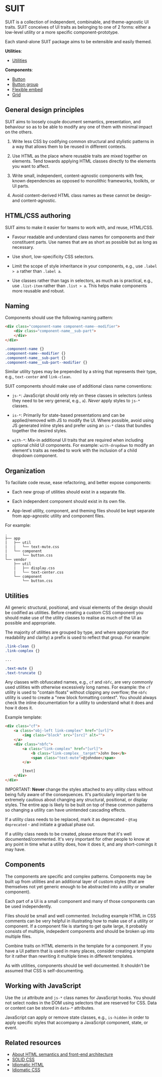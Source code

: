 # SUIT

SUIT is a collection of independent, combinable, and theme-agnostic UI traits.
SUIT conceives of UI traits as belonging to one of 2 forms: either a low-level
utility or a more specific component-prototype.

Each stand-alone SUIT package aims to be extensible
and easily themed.

**Utilities**:

* [Utilities](https://github.com/necolas/suit-utils/)

**Components**:

* [Button](https://github.com/necolas/suit-button/)
* [Button group](https://github.com/necolas/suit-button-group/)
* [Flexible embed](https://github.com/necolas/suit-flex-embed/)
* [Grid](https://github.com/necolas/suit-grid/)


## General design principles

SUIT aims to loosely couple document semantics, presentation, and behaviour so
as to be able to modify any one of them with minimal impact on the others.

1. Write less CSS by codifying common structural and stylistic patterns in a way
   that allows them to be reused in different contexts.

2. Use HTML as the place where reusable traits are mixed together on elements.
   Tend towards applying HTML classes directly to the elements you want to
   affect.

3. Write small, independent, content-agnostic components with few, known
   dependencies as opposed to monolithic frameworks, toolkits, or UI parts.

4. Avoid content-derived HTML class names as these cannot be design- and
   content-agnostic.


## HTML/CSS authoring

SUIT aims to make it easier for teams to work with, and reuse, HTML/CSS.

* Favour readable and understand class names for components and their
  constituent parts. Use names that are as short as possible but as long as
  necessary.

* Use short, low-specificity CSS selectors.

* Limit the scope of style inheritance in your components, e.g., use `.label >
  a` rather than `.label a`.

* Use classes rather than tags in selectors, as much as is practical, e.g., use
  `.list-item` rather than `.list > a`. This helps make components more
  reusable and robust.


## Naming

Components should use the following naming pattern:

```html
<div class="component-name component-name--modifier">
    <div class="component-name__sub-part">
    </div>
</div>
```

```css
.component-name {}
.component-name--modifier {}
.component-name__sub-part {}
.component-name__sub-part--modifier {}
```

Similar utility types may be prepended by a string that represents their type,
e.g., `text-center` and `link-clean`.

SUIT components should make use of additional class name conventions:

* `js-*`: JavaScript should only rely on these classes in selectors (unless
  they need to be very general, e.g., `a`). _Never_ apply styles to `js-*`
  classes.

* `is-*`: Primarily for state-based presentations and can be applied/removed
  with JS to modify the UI. Where possible, avoid using JS generated inline
  styles and prefer using an `is-*` class that bundles together the desired
  styles.

* `with-*`: Mix-in additional UI traits that are required when including
  optional child UI components. For example: `with-dropdown` to modify an
  element's traits as needed to work with the inclusion of a child dropdown
  component.


## Organization

To faciliate code reuse, ease refactoring, and better expose components:

* Each new group of utilities should exist in a separate file.

* Each independent component should exist in its own file.

* App-level utility, component, and theming files should be kept separate from
  app-agnostic utility and component files.

For example:

```
.
├── app
|   ├── util
|   |   └── text-mute.css
|   └── component
|       └── button.css
└── vendor
    ├── util
    |   ├── display.css
    |   └── text-center.css
    └── component
        └── button.css

```


## Utilities

All generic structural, positional, and visual elements of the design should be
codified as utilities. Before creating a custom CSS component you should make
use of the utility classes to realise as much of the UI as possible and
appropriate.

The majority of utilities are grouped by type, and where appropriate (for
readability and clarity) a prefix is used to reflect that group. For example:

```css
.link-clean {}
.link-complex {}

...

.text-mute {}
.text-truncate {}
```

Any classes with obfuscated names, e.g., `cf` and `nbfc`, are very commonly
used utilities with otherwise excessively long names. For example: the `cf`
utility is used to "contain floats" without clipping any overflow; the `nbfc`
utility is used to create a "new block formatting context". You should always
check the inline documentation for a utility to understand what it does and how
it does it.

Example template:

```html
<div class="cf">
    <a class="obj-left link-complex" href="[url]">
        <img class="block" src="[src]" alt="">
    </a>
    <div class="nbfc">
        <a class="link-complex" href="[url]">
            <b class="link-complex__target">John Doe</b>
            <span class="text-mute">@johndoe</span>
        </a>

        [text]
    </div>
</div>
```

IMPORTANT: **Never** change the styles attached to any utility class without
being fully aware of the consequences. It's particularly important to be
extremely cautious about changing any structural, positional, or display
styles. The entire app is likely to be built on top of these common patterns so
changing a utility can have unintended cascading effects.

If a utility class needs to be replaced, mark it as deprecated - `@tag
deprecated` - and initiate a gradual phase out.

If a utility class needs to be created, please ensure that it's well
documented/commented. It's very important for other people to know at any point
in time what a utility does, how it does it, and any short-comings it may
have.


## Components

The components are specific and complex patterns. Components may be built up
from utilities and an additional layer of custom styles (that are themselves
not yet generic enough to be abstracted into a utility or smaller component).

Each part of a UI is a small component and many of those components can
be used independently.

Files should be small and well commented. Including example HTML in CSS
comments can be very helpful in illustrating how to make use of a utility or
component. If a component file is starting to get quite large, it probably
consists of multiple, indepedent components and should be broken up into
multiple files.

Combine traits on HTML elements in the template for a component. If you have a
UI pattern that is used in many places, consider creating a template for it
rather than rewriting it multiple times in different templates.

As with utilities, components should be well documented. It shouldn't be
assumed that CSS is self-documenting.


## Working with JavaScript

Use the `id` attribute and `js-*` class names for JavaScript hooks. You should
not select nodes in the DOM using selectors that are reserved for CSS. Data or
content can be stored in `data-*` attributes.

JavaScript can apply or remove state classes, e.g., `is-hidden` in order to
apply specific styles that accompany a JavaScript component, state, or event.


## Related resources

* [About HTML semantics and front-end architecture](http://nicolasgallagher.com/about-html-semantics-front-end-architecture/)
* [SOLID CSS](http://blog.millermedeiros.com/solid-css/)
* [Idiomatic HTML](https://github.com/necolas/idiomatic-html/)
* [Idiomatic CSS](https://github.com/necolas/idiomatic-css/)
